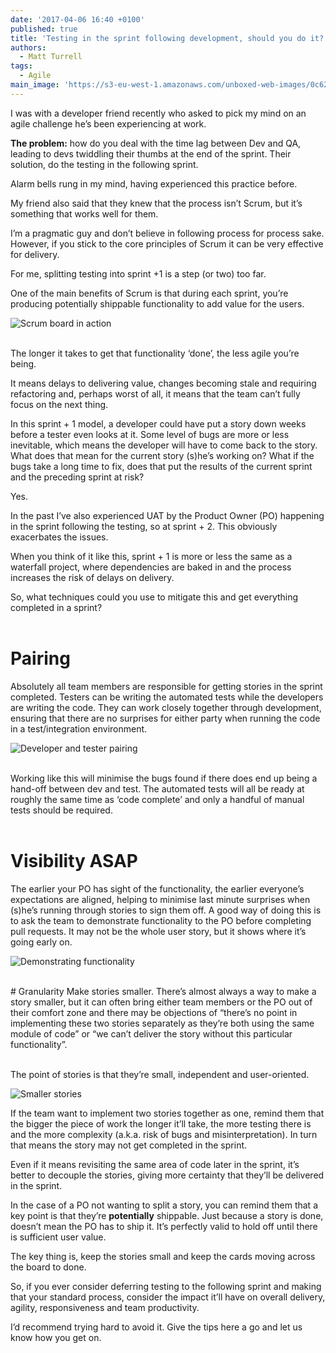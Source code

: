 ```yaml
---
date: '2017-04-06 16:40 +0100'
published: true
title: 'Testing in the sprint following development, should you do it?'
authors:
  - Matt Turrell
tags:
  - Agile
main_image: 'https://s3-eu-west-1.amazonaws.com/unboxed-web-images/0c62a8cdbc6ac728e20ed31a95c5d4c9.png'
---
```

I was with a developer friend recently who asked to pick my mind on an agile challenge he’s been experiencing at work.<br/>

<b>The problem:</b> how do you deal with the time lag between Dev and QA, leading to devs twiddling their thumbs at the end of the sprint. Their solution, do the testing in the following sprint.<br/>

Alarm bells rung in my mind, having experienced this practice before.<br/>

My friend also said that they knew that the process isn’t Scrum, but it’s something that works well for them.<br/>

I’m a pragmatic guy and don’t believe in following process for process sake. However, if you stick to the core principles of Scrum it can be very effective for delivery.<br/>

For me, splitting testing into sprint +1 is a step (or two) too far.<br/>

One of the main benefits of Scrum is that during each sprint, you’re producing potentially shippable functionality to add value for the users.<br/>

![Scrum board in action](https://s3-eu-west-1.amazonaws.com/unboxed-web-images/0c62a8cdbc6ac728e20ed31a95c5d4c9.png)

<br/>
The longer it takes to get that functionality ‘done’, the less agile you’re being.<br/>

It means delays to delivering value, changes becoming stale and requiring refactoring and, perhaps worst of all, it means that the team can’t fully focus on the next thing.<br/>

In this sprint + 1 model, a developer could have put a story down weeks before a tester even looks at it. Some level of bugs are more or less inevitable, which means the developer will have to come back to the story. What does that mean for the current story (s)he’s working on? What if the bugs take a long time to fix, does that put the results of the current sprint and the preceding sprint at risk?<br/>

Yes.<br/>

In the past I’ve also experienced UAT by the Product Owner (PO) happening in the sprint following the testing, so at sprint + 2. This obviously exacerbates the issues.<br/>

When you think of it like this, sprint + 1 is more or less the same as a waterfall project, where dependencies are baked in and the process increases the risk of delays on delivery.<br/>

So, what techniques could you use to mitigate this and get everything completed in a sprint?<br/>
<br/>

# Pairing
Absolutely all team members are responsible for getting stories in the sprint completed. Testers can be writing the automated tests while the developers are writing the code. They can work closely together through development, ensuring that there are no surprises for either party when running the code in a test/integration environment.<br/>

![Developer and tester pairing](https://s3-eu-west-1.amazonaws.com/unboxed-web-images/659178d77e6a2c9f35f4470b32dc8879.png)

<br/>
Working like this will minimise the bugs found if there does end up being a hand-off between dev and test. The automated tests will all be ready at roughly the same time as ‘code complete’ and only a handful of manual tests should be required.<br/>
<br/>

# Visibility ASAP
The earlier your PO has sight of the functionality, the earlier everyone’s expectations are aligned, helping to minimise last minute surprises when (s)he’s running through stories to sign them off. A good way of doing this is to ask the team to demonstrate functionality to the PO before completing pull requests. It may not be the whole user story, but it shows where it’s going early on.<br/>

![Demonstrating functionality](https://s3-eu-west-1.amazonaws.com/unboxed-web-images/59ea7a7bca99850342c3296806803daa.png)

<br/>
# Granularity
Make stories smaller. There’s almost always a way to make a story smaller, but it can often bring either team members or the PO out of their comfort zone and there may be objections of “there’s no point in implementing these two stories separately as they’re both using the same module of code” or “we can’t deliver the story without this particular functionality”.<br/>
<br/>

The point of stories is that they’re small, independent and user-oriented.<br/>

![Smaller stories](https://s3-eu-west-1.amazonaws.com/unboxed-web-images/76482cfe14d1c2d7942021e155620ff8.png)
<br/>

If the team want to implement two stories together as one, remind them that the bigger the piece of work the longer it’ll take, the more testing there is and the more complexity (a.k.a. risk of bugs and misinterpretation). In turn that means the story may not get completed in the sprint.<br/>

Even if it means revisiting the same area of code later in the sprint, it’s better to decouple the stories, giving more certainty that they’ll be delivered in the sprint.<br/>

In the case of a PO not wanting to split a story, you can remind them that a key point is that they’re <b>potentially</b> shippable. Just because a story is done, doesn’t mean the PO has to ship it. It’s perfectly valid to hold off until there is sufficient user value.<br/>

The key thing is, keep the stories small and keep the cards moving across the board to done.<br/>

So, if you ever consider deferring testing to the following sprint and making that your standard process, consider the impact it’ll have on overall delivery, agility, responsiveness and team productivity.<br/>

I’d recommend trying hard to avoid it. Give the tips here a go and let us know how you get on.

